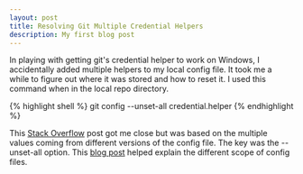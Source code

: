 ```yaml
---
layout: post
title: Resolving Git Multiple Credential Helpers
description: My first blog post
---
```


In playing with getting git's credential helper to work on Windows, I accidentally added multiple helpers to my local config file. It took me a while to figure out where it was stored and how to reset it. I used this command when in the local repo directory.

{% highlight shell %}
git config  --unset-all credential.helper
{% endhighlight %}

This [Stack Overflow](https://stackoverflow.com/questions/11693074/git-credential-cache-is-not-a-git-command) post got me close but was based on the multiple values coming from different versions of the config file. The key was the --unset-all option. This [blog post](https://www.theserverside.com/blog/Coffee-Talk-Java-News-Stories-and-Opinions/Where-system-global-and-local-Windows-Git-config-files-are-saved) helped explain the different scope of config files.



